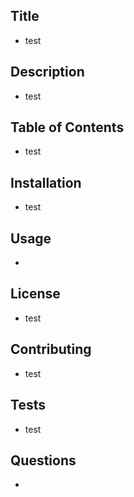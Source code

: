 
        
  ## Title
  * test
  ## Description
  * test
  ## Table of Contents
  * test
  ## Installation
  * test
  ## Usage
  * 
  ## License
  * test
  ## Contributing
  * test
  ## Tests
  * test
  ## Questions
  * 